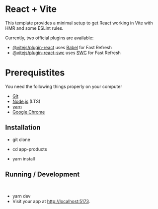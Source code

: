 # React + Vite

This template provides a minimal setup to get React working in Vite with HMR and some ESLint rules.

Currently, two official plugins are available:

- [@vitejs/plugin-react](https://github.com/vitejs/vite-plugin-react/blob/main/packages/plugin-react/README.md) uses [Babel](https://babeljs.io/) for Fast Refresh
- [@vitejs/plugin-react-swc](https://github.com/vitejs/vite-plugin-react-swc) uses [SWC](https://swc.rs/) for Fast Refresh

# Prerequistites 

You need the following things properly on your computer

- [Git](https://git-scm.com/)
- [Node.js](https://nodejs.org/) (LTS)
- [yarn](https://yarnpkg.com/)
- [Google Chrome](https://google.com/chrome/)

## Installation

- git clone <repo url>

- cd app-products
- yarn install

## Running / Development
 
- yarn dev
- Visit your app at [http://localhost:5173](http://localhost:5173).

